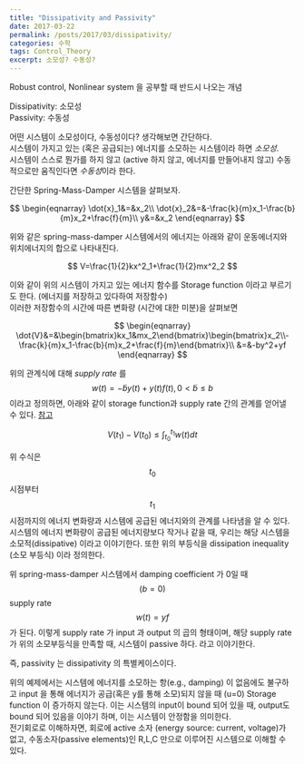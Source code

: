 ```yaml
---
title: "Dissipativity and Passivity"
date: 2017-03-22
permalink: /posts/2017/03/dissipativity/
categories: 수학
tags: Control_Theory
excerpt: 소모성? 수동성?
---
```

Robust control, Nonlinear system 을 공부할 때 반드시 나오는 개념 

Dissipativity: 소모성  
Passivity: 수동성

어떤 시스템이 소모성이다, 수동성이다? 생각해보면 간단하다.  
시스템이 가지고 있는 (혹은 공급되는) 에너지를 소모하는 시스템이라 하면 *소모성*.  
시스템이 스스로 뭔가를 하지 않고 (active 하지 않고, 에너지를 만들어내지 않고) 수동적으로만 움직인다면 *수동성*이라 한다.

간단한 Spring-Mass-Damper 시스템을 살펴보자.

$$
\begin{eqnarray}
\dot{x}_1&=&x_2\\
\dot{x}_2&=&-\frac{k}{m}x_1-\frac{b}{m}x_2+\frac{f}{m}\\
y&=&x_2
\end{eqnarray}
$$

위와 같은 spring-mass-damper 시스템에서의 에너지는 아래와 같이 운동에너지와 위치에너지의 합으로 나타내진다.

$$
V=\frac{1}{2}kx^2_1+\frac{1}{2}mx^2_2
$$

이와 같이 위의 시스템이 가지고 있는 에너지 함수를 Storage function 이라고 부르기도 한다. (에너지를 저장하고 있다하여 저장함수)  
이러한 저장함수의 시간에 따른 변화량 (시간에 대한 미분)을 살펴보면

$$
\begin{eqnarray}
\dot{V}&=&\begin{bmatrix}kx_1&mx_2\end{bmatrix}\begin{bmatrix}x_2\\-\frac{k}{m}x_1-\frac{b}{m}x_2+\frac{f}{m}\end{bmatrix}\\
&=&-by^2+yf
\end{eqnarray}
$$

위의 관계식에 대해 *supply rate* 를 $$w(t)=-\tilde{b}y(t)+y(t)f(t), 0<\tilde{b}\le b$$ 이라고 정의하면, 아래와 같이 storage function과 supply rate 간의 관계를 얻어낼 수 있다. [참고](http://control.ee.ethz.ch/~apnoco/Lectures2014/dissipativity.pdf)

$$
V(t_1)-V(t_0)\le\int^{t_1}_{t_0}{w(t)}dt
$$

위 수식은 $$t_0$$ 시점부터 $$t_1$$ 시점까지의 에너지 변화량과 시스템에 공급된 에너지와의 관계를 나타냄을 알 수 있다.  
시스템의 에너지 변화량이 공급된 에너지량보다 작거나 같을 때, 우리는 해당 시스템을 소모적(dissipative) 이라고 이야기한다. 또한 위의 부등식을 dissipation inequality (소모 부등식) 이라 정의한다.

위 spring-mass-damper 시스템에서 damping coefficient 가 0일 때 $$(b=0)$$ supply rate $$w(t)=yf$$ 가 된다. 이렇게 supply rate 가 input 과 output 의 곱의 형태이며, 해당 supply rate가 위의 소모부등식을 만족할 때, 시스템이 passive 하다. 라고 이야기한다.

즉, passivity 는 dissipativity 의 특별케이스이다.

위의 예제에서는 시스템에 에너지를 소모하는 항(e.g., damping) 이 없음에도 불구하고 input 을 통해 에너지가 공급(혹은 y를 통해 소모)되지 않을 때 (u=0) Storage function 이 증가하지 않는다. 이는 시스템의 input이 bound 되어 있을 때, output도 bound 되어 있음을 이야기 하며, 이는 시스템이 안정함을 의미한다.  
전기회로로 이해하자면, 회로에 active 소자 (energy source: current, voltage)가 없고, 수동소자(passive elements)인 R,L,C 만으로 이루어진 시스템으로 이해할 수 있다. 